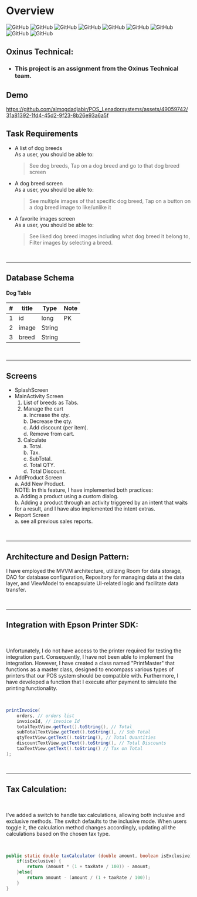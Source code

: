 # Overview


![GitHub](https://img.shields.io/badge/android-%23326ce5.svg?style=for-the-badge&logo=android&logoColor=white)
![GitHub](https://img.shields.io/badge/java-%23006d77.svg?style=for-the-badge&logo=java&logoColor=white)
![GitHub](https://img.shields.io/badge/sqlite-%23ff8fab.svg?style=for-the-badge&logo=sqlite&logoColor=white)
![GitHub](https://img.shields.io/badge/github-%23121011.svg?style=for-the-badge&logo=github&logoColor=white)
![GitHub](https://img.shields.io/badge/kotlin-%23f72585.svg?style=for-the-badge&logo=kotlin&logoColor=white)
![GitHub](https://img.shields.io/badge/lottie-%23f7a072.svg?style=for-the-badge&logo=lottie&logoColor=white)
![GitHub](https://img.shields.io/badge/mvvm-%23e0fbfc.svg?style=for-the-badge&logo=mvvm&logoColor=black)
![GitHub](https://img.shields.io/badge/room-%23ee6c4d.svg?style=for-the-badge&logo=room&logoColor=white)
![GitHub](https://img.shields.io/badge/lifecycle-%23e7ecef.svg?style=for-the-badge&logo=lifecycle&logoColor=black)

## Oxinus Technical:

- ### This project is an assignment from the Oxinus Technical team.

## Demo


https://github.com/almogdadjabir/POS_Lenadorsystems/assets/49059742/31a81392-1fd4-45d2-9f23-8b26e93a6a5f



## Task Requirements

- A list of dog breeds<br/>
  As a user, you should be able to:
  > See dog breeds, 
  > Tap on a dog breed and go to that dog breed screen

- A dog breed screen<br/>
  As a user, you should be able to:

  > See multiple images of that specific dog breed, Tap on a button on a dog breed image to like/unlike it

- A favorite images screen<br/>
  As a user, you should be able to:
  > See liked dog breed images including what dog breed it belong to, Filter images by selecting a breed. 


<br>
<hr>
<be>

## Database Schema

#### Dog Table

| #     | title        | Type   | Note   |
| ----- | ------------ | ------ | ------ |
| 1     | id           | long   | PK     |
| 2     | image        | String |        |
| 3     | breed        | String |        |



<br>
<hr>
<be>

## Screens
- SplashScreen
- MainActivity Screen
    1. List of breeds as Tabs.
    2. Manage the cart </br>
       a. Increase the qty. </br>
       b. Decrease the qty. </br>
       c. Add discount (per item). </br>
       d. Remove from cart. </br>
    3. Calculate</br>
       a. Total.</br>
       b. Tax.</br>
       c. SubTotal.</br>
       d. Total QTY.</br>
       d. Total Discount.</br>
- AddProduct Screen</br>
  a. Add New Product.</br>
  NOTE: In this feature, I have implemented both practices:</br>
  a. Adding a product using a custom dialog.</br>
  b. Adding a product through an activity triggered by an intent that waits for a result, and I have also implemented the intent extras.
  </br>
- Report Screen</br>
  a. see all previous sales reports.

<br>
<hr>
<be>

## Architecture and Design Pattern:

I have employed the MVVM architecture, utilizing Room for data storage, DAO for database configuration, Repository for managing data at the data layer, and ViewModel to encapsulate UI-related logic and facilitate data transfer.

<br>
<hr>
<be>

## Integration with Epson Printer SDK:
<br>

Unfortunately, I do not have access to the printer required for testing the integration part. Consequently, I have not been able to implement the integration. However, I have created a class named "PrintMaster" that functions as a master class, designed to encompass various types of printers that our POS system should be compatible with. Furthermore, I have developed a function that I execute after payment to simulate the printing functionality.

<br>

```java
printInvoice(
    orders, // orders list
    invoiceId, // invoice Id
    totalTextView.getText().toString(), // Total
    subTotalTextView.getText().toString(), // Sub Total
    qtyTextView.getText().toString(), // Total Quantities
    discountTextView.getText().toString(), // Total Discounts
    taxTextView.getText().toString() // Tax on Total
);
```

<br>
<hr>
<be>

## Tax Calculation:
<br>

I've added a switch to handle tax calculations, allowing both inclusive and exclusive methods. The switch defaults to the inclusive mode. When users toggle it, the calculation method changes accordingly, updating all the calculations based on the chosen tax type.


<br>

```java
public static double taxCalculator (double amount, boolean isExclusive){
    if(isExclusive) {
        return (amount * (1 + taxRate / 100)) - amount;
    }else{
        return amount - (amount / (1 + taxRate / 100));
    }
}
```
